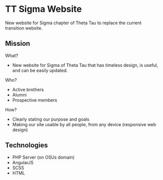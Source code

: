 # TT Sigma Website
New website for Sigma chapter of Theta Tau to replace the current transition website.

## Mission

What?
- New website for Sigma of Theta Tau that has timeless design, is useful, and can be easily updated.

Who?
- Active brothers 
- Alumni
- Prospective members

How?
- Clearly stating our purpose and goals
- Making our site usable by all people, from any device (responsive web design)

## Technologies
- PHP Server (on OSUs domain)
- AngularJS
- SCSS
- HTML
